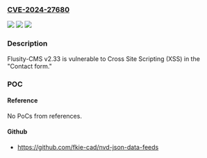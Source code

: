 ### [CVE-2024-27680](https://cve.mitre.org/cgi-bin/cvename.cgi?name=CVE-2024-27680)
![](https://img.shields.io/static/v1?label=Product&message=n%2Fa&color=blue)
![](https://img.shields.io/static/v1?label=Version&message=n%2Fa&color=blue)
![](https://img.shields.io/static/v1?label=Vulnerability&message=n%2Fa&color=brighgreen)

### Description

Flusity-CMS v2.33 is vulnerable to Cross Site Scripting (XSS) in the "Contact form."

### POC

#### Reference
No PoCs from references.

#### Github
- https://github.com/fkie-cad/nvd-json-data-feeds

